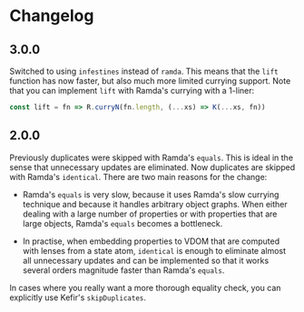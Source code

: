 # Changelog

## 3.0.0

Switched to using `infestines` instead of `ramda`.  This means that the `lift`
function has now faster, but also much more limited currying support.  Note that
you can implement `lift` with Ramda's currying with a 1-liner:

```js
const lift = fn => R.curryN(fn.length, (...xs) => K(...xs, fn))
```

## 2.0.0

Previously duplicates were skipped with Ramda's `equals`.  This is ideal in the
sense that unnecessary updates are eliminated.  Now duplicates are skipped with
Ramda's `identical`.  There are two main reasons for the change:

* Ramda's `equals` is very slow, because it uses Ramda's slow currying technique
  and because it handles arbitrary object graphs.  When either dealing with a
  large number of properties or with properties that are large objects, Ramda's
  `equals` becomes a bottleneck.

* In practise, when embedding properties to VDOM that are computed with lenses
  from a state atom, `identical` is enough to eliminate almost all unnecessary
  updates and can be implemented so that it works several orders magnitude
  faster than Ramda's `equals`.

In cases where you really want a more thorough equality check, you can
explicitly use Kefir's `skipDuplicates`.
